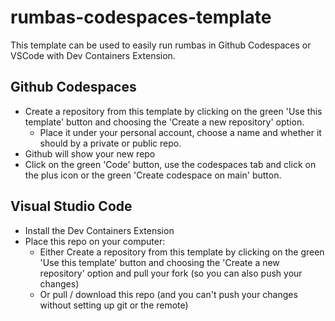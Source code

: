 # rumbas-codespaces-template
This template can be used to easily run rumbas in Github Codespaces or VSCode with Dev Containers Extension.

## Github Codespaces

- Create a repository from this template by clicking on the green 'Use this template' button and choosing the 'Create a new repository' option.
  - Place it under your personal account, choose a name and whether it should by a private or public repo.
- Github will show your new repo
- Click on the green 'Code' button, use the codespaces tab and click on the plus icon or the green 'Create codespace on main' button.

## Visual Studio Code

- Install the Dev Containers Extension
- Place this repo on your computer:
  - Either Create a repository from this template by clicking on the green 'Use this template' button and choosing the 'Create a new repository' option and pull your fork (so you can also push your changes)
  - Or pull / download this repo (and you can't push your changes without setting up git or the remote)
